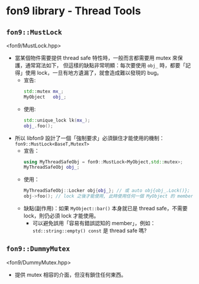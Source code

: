 ﻿# fon9 library - Thread Tools

## `fon9::MustLock`
<fon9/MustLock.hpp>
* 當某個物件需要提供 thread safe 特性時，一般而言都需要用 mutex 來保護，通常寫法如下，
  但這樣的缺點非常明顯：每次要使用 `obj_` 時，都要「記得」使用 lock，一旦有地方遺漏了，就會造成難以發現的 bug。
  * 宣告:
    ```c++
    std::mutex mx_;
    MyObject   obj_;
    ```
  * 使用:
    ```c++
    std::unique_lock lk(mx_);
    obj_.foo();
    ```
* 所以 libfon9 設計了一個「強制要求」必須鎖住才能使用的機制：  
  `fon9::MustLock<BaseT,MutexT>`
  * 宣告：
    ```c++
    using MyThreadSafeObj = fon9::MustLock<MyObject,std::mutex>;
    MyThreadSafeObj obj_;
    ```
  * 使用：
    ```c++
    MyThreadSafeObj::Locker obj{obj_}; // 或 auto obj{obj_.Lock()};
    obj->foo(); // lock 之後才能使用, 此時使用任何一個 MyObject 的 member 都是 thread safe.
    ```
  * 缺點(副作用)：如果 `MyObject::bar()` 本身就已是 thread safe，不需要 lock，則仍必須 lock 才能使用。
    * 可以避免誤用「容易有錯誤認知的 member」，例如： `std::string::empty() const` 是 thread safe 嗎?
  
## `fon9::DummyMutex`
<fon9/DummyMutex.hpp>
* 提供 mutex 相容的介面，但沒有鎖住任何東西。
